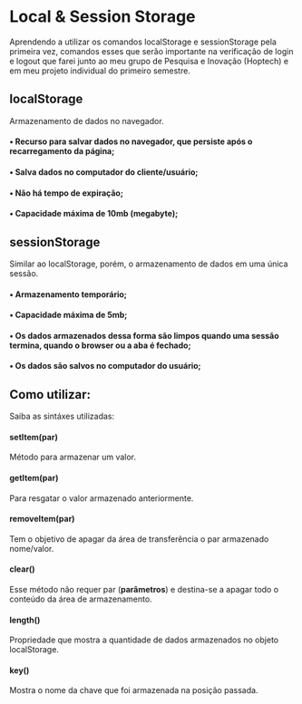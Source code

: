 # Local & Session Storage
Aprendendo a utilizar os comandos localStorage e sessionStorage pela primeira vez, comandos esses que serão importante na verificação de login e logout que farei junto ao meu grupo de Pesquisa e Inovação (Hoptech) e em meu projeto individual do primeiro semestre.

## localStorage
Armazenamento de dados no navegador.
#### • Recurso para salvar dados no navegador, que persiste após o recarregamento da página;
#### • Salva dados no computador do cliente/usuário;
#### • Não há tempo de expiração;
#### • Capacidade máxima de 10mb (megabyte);

## sessionStorage
Similar ao localStorage, porém, o armazenamento de dados em uma única sessão.
#### • Armazenamento temporário;
#### • Capacidade máxima de 5mb;
#### • Os dados armazenados dessa forma são limpos quando uma sessão termina, quando o browser ou a aba é fechado;
#### • Os dados são salvos no computador do usuário;

## Como utilizar:
Saiba as sintáxes utilizadas:
#### setItem(par)
Método para armazenar um valor.
#### getItem(par)
Para resgatar o valor armazenado anteriormente.
#### removeItem(par)
Tem o objetivo de apagar da área de transferência o par armazenado nome/valor.
#### clear()
Esse método não requer par (<b>parâmetros</b>) e destina-se a apagar todo o conteúdo da área de armazenamento.
#### length()
Propriedade que mostra a quantidade de dados armazenados no objeto localStorage.
#### key()
Mostra o nome da chave que foi armazenada na posição passada.
